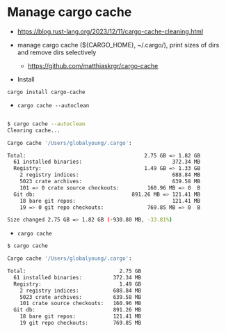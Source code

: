 # Manage cargo cache

- https://blog.rust-lang.org/2023/12/11/cargo-cache-cleaning.html

- manage cargo cache (${CARGO_HOME}, ~/.cargo/), print sizes of dirs and remove dirs selectively
  - https://github.com/matthiaskrgr/cargo-cache

- Install

```
cargo install cargo-cache
```


- ```cargo cache --autoclean```

```bash

$ cargo cache --autoclean
Clearing cache...

Cargo cache '/Users/globalyoung/.cargo':

Total:                                      2.75 GB => 1.82 GB
  61 installed binaries:                             372.34 MB
  Registry:                                 1.49 GB => 1.33 GB
    2 registry indices:                              688.84 MB
    5023 crate archives:                             639.58 MB
    101 => 0 crate source checkouts:         160.96 MB => 0  B
  Git db:                               891.26 MB => 121.41 MB
    18 bare git repos:                               121.41 MB
    19 => 0 git repo checkouts:              769.85 MB => 0  B

Size changed 2.75 GB => 1.82 GB (-930.80 MB, -33.81%)

```

- ```cargo cache```


```bash
$ cargo cache

Cargo cache '/Users/globalyoung/.cargo':

Total:                              2.75 GB
  61 installed binaries:          372.34 MB
  Registry:                         1.49 GB
    2 registry indices:           688.84 MB
    5023 crate archives:          639.58 MB
    101 crate source checkouts:   160.96 MB
  Git db:                         891.26 MB
    18 bare git repos:            121.41 MB
    19 git repo checkouts:        769.85 MB

```
